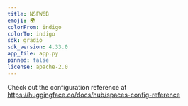```yaml
---
title: NSFW6B
emoji: 🌍
colorFrom: indigo
colorTo: indigo
sdk: gradio
sdk_version: 4.33.0
app_file: app.py
pinned: false
license: apache-2.0
---
```


Check out the configuration reference at https://huggingface.co/docs/hub/spaces-config-reference